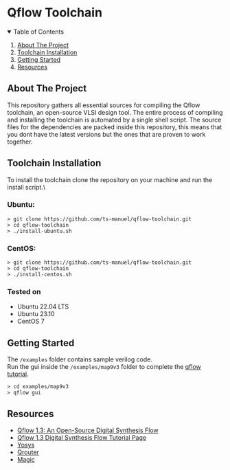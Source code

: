 # Qflow Toolchain


<!-- TABLE OF CONTENTS -->
<details open="open">
  <summary>Table of Contents</summary>
  <ol>
    <li><a href="#about-the-project">About The Project</a></li>
    <li><a href="#toolchain-installation">Toolchain Installation</a></li>
    <li><a href="#getting-startted">Getting Started</a></li>
    <li><a href="#resources">Resources</a></li>
  </ol>
</details>


<!-- ABOUT THE PROJECT -->
## About The Project
This repository gathers all essential sources for compiling the Qflow toolchain, an open-source VLSI design tool. The entire process of compiling and installing the toolchain is automated by a single shell script. The source files for the dependencies are packed inside this repository, this means that you dont have the latest versions but the ones that are proven to work together. 


<!-- INSTALLING TOOLCHAIN -->
## Toolchain Installation

To install the toolchain clone the repository on your machine and run the install script.\
### Ubuntu:

    > git clone https://github.com/ts-manuel/qflow-toolchain.git
    > cd qflow-toolchain
    > ./install-ubuntu.sh

### CentOS: 

    > git clone https://github.com/ts-manuel/qflow-toolchain.git
    > cd qflow-toolchain
    > ./install-centos.sh

### Tested on
+ Ubuntu 22.04 LTS
+ Ubuntu 23.10
+ CentOS 7


<!-- GETTING STARTED -->
## Getting Started

The `/examples` folder contains sample verilog code.\
Run the gui inside the `/examples/map9v3` folder to complete the [qflow tutorial](https://http://opencircuitdesign.com/qflow/tutorial.html).

    > cd examples/map9v3
    > qflow gui


<!-- RESOURCEES -->
## Resources
+ [Qflow 1.3: An Open-Source Digital Synthesis Flow](https://http://opencircuitdesign.com/qflow/)
+ [Qflow 1.3 Digital Synthesis Flow Tutorial Page](https://http://opencircuitdesign.com/qflow/tutorial.html)
+ [Yosys](https://yosyshq.readthedocs.io/projects/yosys/en/latest/)
+ [Qrouter](http://opencircuitdesign.com/qrouter/)
+ [Magic](http://opencircuitdesign.com/magic/)
